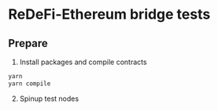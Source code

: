 # ReDeFi-Ethereum bridge tests

## Prepare

1. Install packages and compile contracts

```sh
yarn
yarn compile
```

2. Spinup test nodes

```sh

```